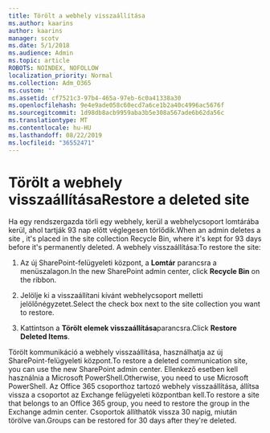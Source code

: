 ```yaml
---
title: Törölt a webhely visszaállítása
ms.author: kaarins
author: kaarins
manager: scotv
ms.date: 5/1/2018
ms.audience: Admin
ms.topic: article
ROBOTS: NOINDEX, NOFOLLOW
localization_priority: Normal
ms.collection: Adm_O365
ms.custom: ''
ms.assetid: cf7521c3-97b4-465a-97eb-6c0a41338a30
ms.openlocfilehash: 9e4e9ade058c60ecd7a6ce1b2a40c4996ac5676f
ms.sourcegitcommit: 1d98db8acb9959aba3b5e308a567ade6b62da56c
ms.translationtype: MT
ms.contentlocale: hu-HU
ms.lasthandoff: 08/22/2019
ms.locfileid: "36552471"
---
```

# <a name="restore-a-deleted-site"></a><span data-ttu-id="f2884-102">Törölt a webhely visszaállítása</span><span class="sxs-lookup"><span data-stu-id="f2884-102">Restore a deleted site</span></span>

<span data-ttu-id="f2884-103">Ha egy rendszergazda törli egy webhely, kerül a webhelycsoport lomtárába kerül, ahol tartják 93 nap előtt véglegesen törlődik.</span><span class="sxs-lookup"><span data-stu-id="f2884-103">When an admin deletes a site , it's placed in the site collection Recycle Bin, where it's kept for 93 days before it's permanently deleted.</span></span> <span data-ttu-id="f2884-104">A webhely visszaállítása:</span><span class="sxs-lookup"><span data-stu-id="f2884-104">To restore the site:</span></span>
  
1. <span data-ttu-id="f2884-105">Az új SharePoint-felügyeleti központ, a **Lomtár** parancsra a menüszalagon.</span><span class="sxs-lookup"><span data-stu-id="f2884-105">In the new SharePoint admin center, click **Recycle Bin** on the ribbon.</span></span> 
    
2. <span data-ttu-id="f2884-106">Jelölje ki a visszaállítani kívánt webhelycsoport melletti jelölőnégyzetet.</span><span class="sxs-lookup"><span data-stu-id="f2884-106">Select the check box next to the site collection you want to restore.</span></span>
    
3. <span data-ttu-id="f2884-107">Kattintson a **Törölt elemek visszaállítása**parancsra.</span><span class="sxs-lookup"><span data-stu-id="f2884-107">Click **Restore Deleted Items**.</span></span>
    
<span data-ttu-id="f2884-108">Törölt kommunikáció a webhely visszaállítása, használhatja az új SharePoint-felügyeleti központ.</span><span class="sxs-lookup"><span data-stu-id="f2884-108">To restore a deleted communication site, you can use the new SharePoint admin center.</span></span> <span data-ttu-id="f2884-109">Ellenkező esetben kell használnia a Microsoft PowerShell.</span><span class="sxs-lookup"><span data-stu-id="f2884-109">Otherwise, you need to use Microsoft PowerShell.</span></span> <span data-ttu-id="f2884-110">Az Office 365 csoporthoz tartozó webhely visszaállítása, állítsa vissza a csoportot az Exchange felügyeleti központban kell.</span><span class="sxs-lookup"><span data-stu-id="f2884-110">To restore a site that belongs to an Office 365 group, you need to restore the group in the Exchange admin center.</span></span> <span data-ttu-id="f2884-111">Csoportok állíthatók vissza 30 napig, miután törölve van.</span><span class="sxs-lookup"><span data-stu-id="f2884-111">Groups can be restored for 30 days after they're deleted.</span></span>
  

